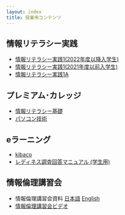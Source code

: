 ```yaml
---
layout: index
title: 授業用コンテンツ
---
```


情報リテラシー実践
------------------

* [情報リテラシー実践1(2022年度以降入学生)](./1_2022/)
* [情報リテラシー実践1(2021年度以前入学生)](./1/)
* [情報リテラシー実践1A](./1a/)

プレミアム･カレッジ
------------------

* [情報リテラシー基礎](../premium/infolit/)
* [パソコン技術](../premium/pctechnique/)

eラーニング
-----------

* [kibaco](https://kibaco.tmu.ac.jp/portal?f=infolit)
* [レディネス調査回答マニュアル (学生用)](./readiness/student.html)

情報倫理講習会
--------------

* 情報倫理講習会資料 [日本語](./infoethics/information_ethics_ja.pdf) [English](./infoethics/information_ethics_en.pdf)
* [情報倫理講習会ビデオ](./infoethics/)

